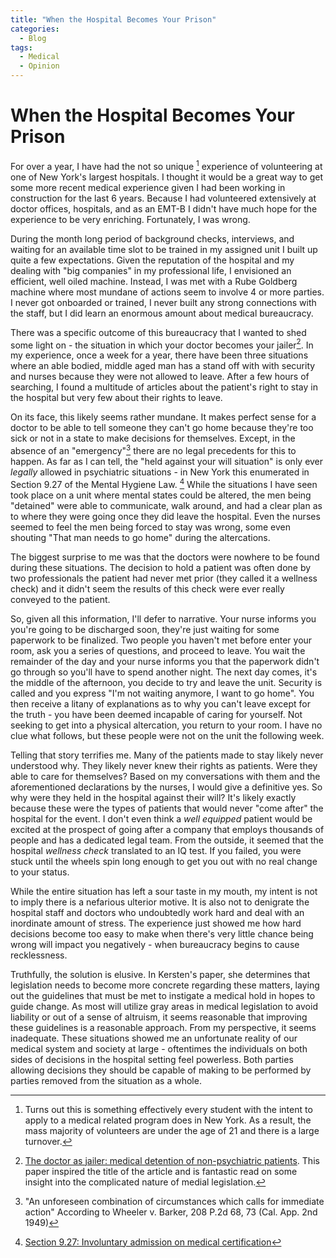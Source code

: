 ```yaml
---
title: "When the Hospital Becomes Your Prison"
categories:
  - Blog
tags:
  - Medical
  - Opinion
---
```


# When the Hospital Becomes Your Prison

For over a year, I have had the not so unique [^1] experience of volunteering at one of New York's largest hospitals. I thought it would be a great way to get some more recent medical experience given I had been working in construction for the last 6 years. Because I had volunteered extensively at doctor offices, hospitals, and as an EMT-B I didn't have much hope for the experience to be very enriching. Fortunately, I was wrong. 

During the month long period of background checks, interviews, and waiting for an available time slot to be trained in my assigned unit I built up quite a few expectations. Given the reputation of the hospital and my dealing with "big companies" in my professional life, I envisioned an efficient, well oiled machine. Instead, I was met with a Rube Goldberg machine where most mundane of actions seem to involve 4 or more parties. I never got onboarded or trained, I never built any strong connections with the staff, but I did learn an enormous amount about medical bureaucracy. 

There was a specific outcome of this bureaucracy that I wanted to shed some light on - the situation in which your doctor becomes your jailer[^2]. In my experience, once a week for a year, there have been three situations where an able bodied, middle aged man has a stand off with with security and nurses because they were not allowed to leave. After a few hours of searching, I found a multitude of articles about the patient's right to stay in the hospital but very few about their rights to leave. 

On its face, this likely seems rather mundane. It makes perfect sense for a doctor to be able to tell someone they can't go home because they're too sick or not in a state to make decisions for themselves. Except,  in the absence of an "emergency"[^3] there are no legal precedents for this to happen. As far as I can tell, the "held against your will situation" is only ever *legally* allowed in psychiatric situations - in New York this enumerated in Section 9.27 of the Mental Hygiene Law. [^4] While the situations I have seen took place on a unit where mental states could be altered, the men being "detained" were able to communicate, walk around, and had a clear plan as to where they were going once they did leave the hospital. Even the nurses seemed to feel the men being forced to stay was wrong, some even shouting "That man needs to go home" during the altercations. 

The biggest surprise to me was that the doctors were nowhere to be found during these situations. The decision to hold a patient was often done by two professionals the patient had never met prior (they called it a wellness check) and it didn't seem the results of this check were ever really conveyed to the patient. 

So, given all this information, I'll defer to narrative. Your nurse informs you you're going to be discharged soon, they're just waiting for some paperwork to be finalized. Two people you haven't met before enter your room, ask you a series of questions, and proceed to leave. You wait the remainder of the day and your nurse informs you that the paperwork didn't go through so you'll have to spend another night. The next day comes, it's the middle of the afternoon, you decide to try and leave the unit. Security is called and you express "I'm not waiting anymore, I want to go home". You then receive a litany of explanations as to why you can't leave except for the truth - you have been deemed incapable of caring for yourself. Not seeking to get into a physical altercation, you return to your room. I have no clue what follows, but these people were not on the unit the following week.  

Telling that story terrifies me. Many of the patients made to stay likely never understood why. They likely never knew their rights as patients. Were they able to care for themselves? Based on my conversations with them and the aforementioned declarations by the nurses, I would give a definitive yes. So why were they held in the hospital against their will? It's likely exactly because these were the types of patients that would never "come after" the hospital for the event. I don't even think a *well equipped* patient would be excited at the prospect of going after a company that employs thousands of people and has a dedicated legal team. From the outside, it seemed that the hospital *wellness check* translated to an IQ test. If you failed, you were stuck until the wheels spin long enough to get you out with no real change to your status.  

While the entire situation has left a sour taste in my mouth, my intent is not to imply there is a nefarious ulterior motive. It is also not to denigrate the hospital staff and doctors who undoubtedly work hard and deal with an inordinate amount of stress. The experience just showed me how hard decisions become too easy to make when there's very little chance being wrong will impact you negatively - when bureaucracy begins to cause recklessness. 

Truthfully, the solution is elusive. In Kersten's paper, she determines that legislation needs to become more concrete regarding these matters, laying out the guidelines that must be met to instigate a medical hold in hopes to guide change. As most will utilize gray areas in medical legislation to avoid liability or out of a sense of altruism, it seems reasonable that improving these guidelines is a reasonable approach. From my perspective, it seems inadequate. These situations showed me an unfortunate reality of our medical system and society at large - oftentimes the individuals on both sides of decisions in the hospital setting feel powerless. Both parties allowing decisions they should be capable of making to be performed by parties removed from the situation as a whole. 



[^1]: Turns out this is something effectively every student with the intent to apply to a medical related program does in New York. As a result, the mass majority of volunteers are under the age of 21 and there is a large turnover. 
[^2]: [The doctor as jailer: medical detention of non-psychiatric patients](https://academic.oup.com/jlb/article/6/1/310/5528616). This paper inspired the title of the article and is fantastic read on some insight into the complicated nature of medial legislation.
[^3]: "An unforeseen combination of circumstances which calls for immediate action" According to Wheeler v. Barker, 208 P.2d 68, 73 (Cal. App. 2nd 1949)
[^4]: [Section 9.27: Involuntary admission on medical certification](https://www.nysenate.gov/legislation/laws/MHY/9.27)
